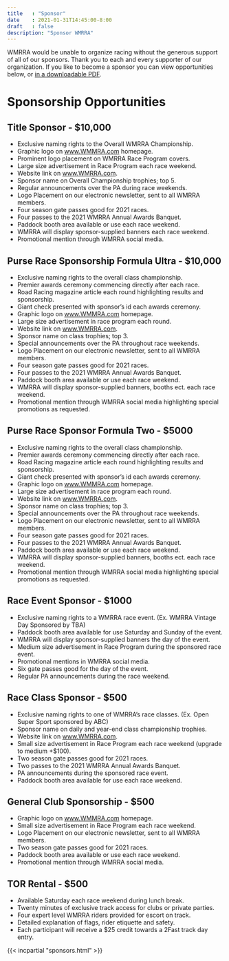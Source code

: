 ```yaml
---
title   : "Sponsor"
date    : 2021-01-31T14:45:00-8:00
draft   : false
description: "Sponsor WMRRA"
---
```

<!--
    Document Source at:
    https://docs.google.com/spreadsheets/d/12Uvy3xDG8NFL7e1YvvxbVPi7NGewEBMN/edit#gid=1668914281
-->

WMRRA would be unable to organize racing without the generous support of all of 
our sponsors. Thank you to each and every supporter of our organization. If you
like to become a sponsor you can view opportunities below, or <a href="/downloads/2021 WMRRA Sponsorship Opportunities.pdf">in a downloadable PDF</a>.

# Sponsorship Opportunities
## Title Sponsor - $10,000
- Exclusive naming rights to the Overall WMRRA Championship.
- Graphic logo on www.WMMRA.com homepage.
- Prominent logo placement on WMRRA Race Program covers.
- Large size advertisement in Race Program each race weekend.
- Website link on www.WMRRA.com.
- Sponsor name on Overall Championship trophies; top 5.
- Regular announcements over the PA during race weekends.
- Logo Placement on our electronic newsletter, sent to all WMRRA members.
- Four season gate passes good for 2021 races.
- Four passes to the 2021 WMRRA Annual Awards Banquet.
- Paddock booth area available or use each race weekend.
- WMRRA will display sponsor-supplied banners each race weekend.
- Promotional mention through WMRRA social media.

## Purse Race Sponsorship Formula Ultra - $10,000
- Exclusive naming rights to the overall class championship.
- Premier awards ceremony commencing directly after each race.
- Road Racing magazine article each round highlighting results and sponsorship.
- Giant check presented with sponsor’s id each awards ceremony.
- Graphic logo on www.WMMRA.com homepage.
- Large size advertisement in race program each round.
- Website link on www.WMRRA.com.
- Sponsor name on class trophies; top 3.
- Special announcements over the PA throughout race weekends.
- Logo Placement on our electronic newsletter, sent to all WMRRA members.
- Four season gate passes good for 2021 races.
- Four passes to the 2021 WMRRA Annual Awards Banquet.
- Paddock booth area available or use each race weekend.
- WMRRA will display sponsor-supplied banners, booths ect. each race weekend.
- Promotional mention through WMRRA social media highlighting special promotions as requested.

## Purse Race Sponsor Formula Two - $5000
- Exclusive naming rights to the overall class championship.
- Premier awards ceremony commencing directly after each race.
- Road Racing magazine article each round highlighting results and sponsorship.
- Giant check presented with sponsor’s id each awards ceremony.
- Graphic logo on www.WMMRA.com homepage.
- Large size advertisement in race program each round.
- Website link on www.WMRRA.com.
- Sponsor name on class trophies; top 3.
- Special announcements over the PA throughout race weekends.
- Logo Placement on our electronic newsletter, sent to all WMRRA members.
- Four season gate passes good for 2021 races.
- Four passes to the 2021 WMRRA Annual Awards Banquet.
- Paddock booth area available or use each race weekend.
- WMRRA will display sponsor-supplied banners, booths ect. each race weekend.
- Promotional mention through WMRRA social media highlighting special promotions as requested.

## Race Event Sponsor - $1000
- Exclusive naming rights to a WMRRA race event. (Ex. WMRRA Vintage Day Sponsored by TBA)
- Paddock booth area available for use Saturday and Sunday of the event.
- WMRRA will display sponsor-supplied banners the day of the event.
- Medium size advertisement in Race Program during the sponsored race event.
- Promotional mentions in WMRRA social media.
- Six gate passes good for the day of the event.
- Regular PA announcements during the race weekend.

## Race Class Sponsor - $500
- Exclusive naming rights to one of WMRRA’s race classes. (Ex. Open Super Sport sponsored by ABC)
- Sponsor name on daily and year-end class championship trophies.
- Website link on www.WMRRA.com.
- Small size advertisement in Race Program each race weekend (upgrade to medium +$100).
- Two season gate passes good for 2021 races.
- Two passes to the 2021 WMRRA Annual Awards Banquet.
- PA announcements during the sponsored race event.
- Paddock booth area available for use each race weekend.

## General Club Sponsorship - $500
- Graphic logo on www.WMMRA.com homepage.
- Small size advertisement in Race Program each race weekend.
- Logo Placement on our electronic newsletter, sent to all WMRRA members.
- Two season gate passes good for 2021 races.
- Paddock booth area available or use each race weekend.
- Promotional mention through WMRRA social media.

## TOR Rental - $500
- Available Saturday each race weekend during lunch break.
- Twenty minutes of exclusive track access for clubs or private parties.
- Four expert level WMRRA riders provided for escort on track.
- Detailed explanation of flags, rider etiquette and safety.
- Each participant will receive a $25 credit towards a 2Fast track day entry.



{{< incpartial "sponsors.html" >}}
